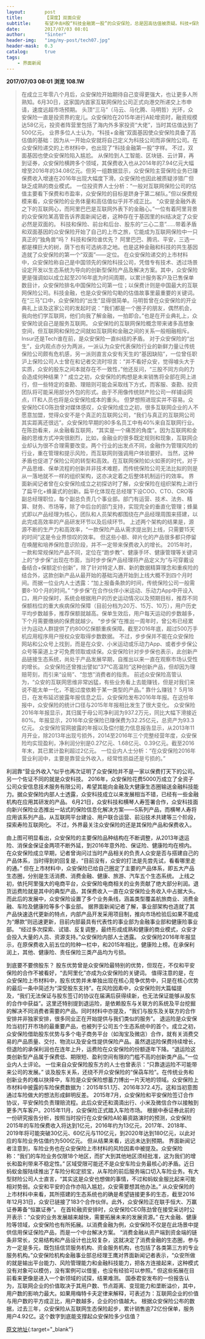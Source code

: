 ```yaml
---
layout:       post
title:        【深度】双面众安
subtitle:     有望冲击H股“科技金融第一股”的众安保险，总是因高估值被质疑。科技+保险的双面基因能让这家公司成为真正的独角兽吗？
date:         2017/07/03 08:01
author:       "Sinter"
header-img:   "img/my-post/tech07.jpg"
header-mask:  0.3
catalog:      true
tags:
    - 界面新闻
---
```


**2017/07/03 08:01**  **浏览 108.1W**

> 在成立三年零八个月后，众安保险开始期待自己变得更强大，也让更多人所熟知。6月30日，这家国内首家互联网保险公司正式向港交所递交上市申请，速度远超市场预期。
头顶“三马”（马云、马化腾、马明哲）光环，众安保险一直是投资界的宠儿。众安保险在2015年进行A轮增资时，融资规模达58亿元，投资者阵营里包括了海内外多家投资“大佬”，当时其估值达到了500亿元。
业界多位人士认为，“科技+金融“双面基因使众安保险具备了高估值的基础：因为从一开始众安就将自己定义为科技公司而非保险公司。在众安保险递交的上市材料中，也出现了“科技金融第一股”字样。
不过，双面基因也使众安保险陷入尴尬。
从保险到人工智能、区块链、云计算，再到证券，众安保险横跨多个领域，其保费收入也从2014年的7.94亿元大幅增至2016年的34.08亿元。但另一组数据显示，众安保险主营保险业务已赚保费收入增速在2016年出现大幅度下滑。众安保险也因此被质疑涉猎广但缺乏成熟的商业模式。
一位投资界人士分析：“一般对互联网保险公司的估值主要看下保费和市盈率，众安保险的目标是跻身于第二梯队。”但以保费规模来看，众安保险的业务体量和高估值似乎并不成正比。
“众安是金融外表之下的互联网心，而阿里巴巴是互联网外表下的金融心。”一位有着阿里背景的众安保险某高管告诉界面新闻记者，这种存在于基因里的纠结决定了众安必然是双面的。
科技和保险、前台和后台、股东的“三心二意”……带着矛盾和双面基因的众安保险开始了自己的上市之旅，它能成为互联网保险中一只真正的“独角兽”吗？
科技和保险谁优先？
阿里巴巴、腾讯、平安，三选一都是棵巨大的树，荫下也有可选纳凉之地。也是这种金融和科技的共生基因造就了众安保险的第一个“双面”——定位。
在众安保险递交的上市材料中，众安保险称自己是中国领先的保险科技公司，凭借专有技术、透过场景设定开发以生态系统为导向的创新型保险产品及解决方案。其中，众安保险更是强调如以成立起至2016年底为时间周期，以累计服务客户及已售保单数目计，众安保险排名中国保险公司第一位；以保费计则是中国最大的互联网保险公司。科技金融，也是众安保险勾勒的估值故事里最重要的关键词。
在“三马”口中，众安保险的“出生”显得很简单。马明哲曾在众安保险的开业典礼上谈及这家公司的发起时说：“我们都是一个圈子的朋友，偶然机会，我向他们学互联网，他们向我了解金融，一拍即合。”也是在开业典礼上，众安保险说自己是服务互联网。
众安保险的互联网保险概念带来诸多高想象空间，但互联网和保险之间就如互联网和金融之间的关系一般相融相斥。Insur还是Tech谁在前，是众安保险一直纠结的矛盾。
对于众安保险的“出生”，业内观点亦分为两派，一派认为众安代表保险行业的新鲜力量让传统保险公司颇有危机感，另一派则直言众安有天生的“基因缺陷”，一位曾任职沪上保险公司人士曾在和记者交流时坦言：“并不看好众安，觉得噱头大于实质，众安的股东之间本就存在不一致性，”他还反问，“三股不同方向的力会造成何种结果？”
成立之初，众安保险的构想是未来销售将全部在网上进行，但一些特定的查勘、理赔则可能会采取线下方式，而客服、查勘、投资团队将可能采用部分外包的形式。由于不用像传统财产险公司一样铺设网点，IT和人员也将是众安保险成本的重头。
但梦想照进现实并不容易。众安保险CEO陈劲曾对媒体感叹，众安保险成立之初，很多互联网企业的人不愿意加盟，觉得众安不是个真正的互联网公司，“我们与真正的互联网公司其实距离还很远”。众安保险早期的80多名员工中有40%来自互联网行业。
在陈劲看来，从金融看互联网，“其实是一个痛苦的角度”。因为互联网和金融的思维方式冲突很剧烈，比如，金融业的很多既定规则和现象，互联网企业却认为很不合理需要改变。两个行业的出发点不同，金融作为管理风险的行业，重在管理和提示风险，而互联网则强调用户体验要好。
当然，这种矛盾也促进了保险公司的转型和高效。在互联网保险如火如荼的时代，对于产品思维、保单流程的创新并非技术难题，而传统保险公司无法比拟的则是从一落地就不一样的组织架构，这亦决定着之后整体机制运行的效率。
界面新闻记者曾在众安保险成立之初探访时了解，众安保险在组织架构上进行了扁平化+蜂巢式的创新。扁平化体现在总经理下设COO、CTO、CRO等副总经理职位，每个副总负责几个事业部。部门有运营、技术、法务、精算、财务、市场等，除了中后台的部门支持，实现完全的垂直化管理；蜂巢式即以产品经理为核心，团队和人员架构都围绕在产品经理周围来搭建，以此完成高效率的产品研发环节以及后续环节。
上述两个架构的结果是，源源不断的生产力和高效率，“一款保险产品从需求提出到上线，只需要15天的时间”这是令业界惊叹的效率。
但这些小额、碎片化的产品很多都只停留在唤醒和培养保险意识阶段，并不一定带来保费收入的增长。
2015年时，一款和常规保险产品不同，定位在“跑步教”、健康手环、健康管理等关键词上的“步步保”出现在市面，当时步步保产品经理将产品定义为“与可穿戴设备结合+保额定价创新”，除了针对特定人群、新的数据精算理念和重疾险的结合外，这款创新产品从最开始的基础沟通开始到上线大概不到四个月时间。而据一位业内人士透露：“加上报备条款的时间，传统保险公司一般需要8-10个月的时间。”
“步步保”在合作伙伴小米运动、乐动力App中开设入口，用户投保时，系统会根据用户的历史运动情况以及预期目标，推荐不同保额档位的重大疾病保险保障（目前分档为20万、15万、10万），用户历史平均步数越多，推荐保额就越高。保单生效后，用户每天运动的步数越多，下个月需要缴纳的保费就越少。
“步步保”在推出一周年时，曾公布已经累计为运动人群提供了约800亿保额重疾保障。截至2016年底，超过500万手机应用程序用户授权众安取得步数数据。
不过，步步保并不能在众安保险网站和公众号上找到，而是在众安、小米运动或乐动力App、或者步步保公众号等渠道上才可免费领取或续保。众安保险针对步步保也表示，此创新产品链接生态系统，尚处于产品发展早期，自推出以来一直在观察市场认受性的增长。
众安保险还曾推出譬如“37℃高温险”这种创新产品，但却因为理赔苛刻，而引来“设局”、“忽悠”消费者的指责。
前述众安保险高管认为，“众安的互联网思维非常凶猛，有些业务看上去能赚钱，但是对我们来说不能太单一化，不能过度依赖于某一类型的产品。”
靠什么赚钱？
5月18日，在发布延迟披露年报信息之后，众安保险发布2016年年报。在这份年报中，众安保险的统计口径与2015年年报相比发生了很大变化。
众安保险2016年年报显示，其归属于母公司净利润为937.2万元，同比大幅下滑接近80%。年报显示，2016年众安保险已赚保费为32.25亿元，总资产为93.3亿元。
众安保险官网披露的年报以及偿付能力信息报告显示，从2013年11月开业，除2013年出现亏损外，2014至2016年三个完整经营年度，众安保险均实现盈利，净利润分别是0.27亿元、1.68亿元、0.39亿元。截至2016年末，其已累计盈利超过2亿元。
一位业内人士分析：“在众安保险2016年营业利润中，主要是靠营业外收入，经常性损益还是亏损的。”

利润靠“营业外收入”似乎也再次证明了众安保险并不是一家以保费打天下的公司。
另一个佐证不同的就是众安科技。
2016年，众安保险花费5000万成立了全资子公司众安信息技术服务有限公司，希望其能向金融及大健康生态圈输送金融科技能力。据众安保险内部人士透露，众安科技成立以来发展相当不错，已经有一些金融机构在应用其研发的产品。
6月21日，众安科技和横琴人寿签署合作，众安科技面向新兴保险业态推出一站式的保险信息化解决方案——S系列产品，而横琴人寿将应用该系列产品，从互联网平台建设、用户联合运营、前沿技术共建等三个阶段，探索寿险互联网化。
不过，外界最关注众安保险的还是其保险产品和保费收入。

由上图可明显看出，众安保险的主要保险品种结构在不断调整，从2013年退运险、消保金保证金两项不断外延，到2016年意外险、保证险、健康险均在榜内。在众安保险成立早期，记者曾询问过当时产品相关的负责人众安是否与搭建自己的产品体系，当时得到的回复是，“目前没有，众安的打法是先尝先试，看看哪里走的通。”
但在上市材料中，众安保险已给自己圈定了主要的产品体系，即五大产品生态圈，分别是生活消费、消费金融、健康、旅游、汽车五个生态系统。
上线之初，依托阿里强大的电商平台，众安保险电商相关的业务贡献了绝大部分利润。退货运费险就是其中的典型产品，其保费收入一直在众安保险业务收入中占据大头。而此后的发展中，众安保险设置了多个业务条线，涵盖类型覆盖航旅商业、消费金融、车险及健康险等多个事业部。
据界面新闻记者了解，事业部架构也造就了其产品快速迭代更新的特点，内部产品开发采用项目制，推向市场检验后如果不能成为“爆款”则迅速更新，目前内部最具有代表性的事业部为金融事业部和健康险事业部。
“经过多次探索、试错、反复调整，最终形成成熟和健康的商业模式，众安才会投入大量的人员、资源支持。”众安保险内部人士透露。
众安保险2016年年报显示，在原保费收入前五位的险种一栏中，和2015年相比，健康险上榜。在承保利润上，其他、健康险、责任保险三类产品均为亏损。

到底要不要傍股东？
股东优势曾是众安保险最特别的优势，但现在，不仅和平安保险的合作不被看好，“去阿里化”亦成为众安保险的关键词。
值得注意的是，在众安保险上市材料中，股东优势并未单独出现在核心竞争优势中，只是在核心优势的最后一条中简述为“深受股东支持”。在风险因素中，众安保险则大篇幅提及，“我们无法保证与股东签订的协议在届满后获得续新，也无法保证能够从股东的合作中获益”。这里还特别提到退运险，是依赖股东与关联方的系统及平台挖掘的解决不同消费者需要的产品。同时材料中亦提及，“我们与股东及关联方的合作安排并非独家安排，很多同业正在开始提供与我们类似的服务”。
退运险是众安保险当初打开市场的最重要产品，也被列于公司五个生态系统中的首个。成立之初，众安保险借助股东优势与多个电子商务平台（如淘宝及微店）合作，就有关消费交易的产品质量、交付、物流以及安全性提供保险产品。虽然退运险保费持续增长，但退险的承保利润也在连年上升，运费险在众安保险的份额逐年下降。“退运险这类创新型产品属于保费低、期限短、盈利空间有限的门槛不高的创新类产品。”一位业内人士评论。
一位来自众安保险股东方的人士也曾表示：“只靠退运险不可能带来公司的发展。”
谈及股东关系，还绕不开众安保险的“保骉车险”。在传统业务和创新业务的难以抉择中，车险是众安保险想蓄力博出一片天地的领域。众安保险上市材料中披露的车险保费数据为：2015年51.1万、2016年372.4万。这和当初意图通过车险做大的想法形成鲜明反差。
2015年7月，众安保险和平安保险签订合作协议，平安保险负责理赔流程。此后众安还和滴滴出行、小米及微信合作以接触到更多汽车客户。2015年11月，众安保险正式踏入车险市场。
根据中泰证券此前的一份研究报告分析，按照当时投行在众安保险A轮募资路演时的预测，众安保险2015年的车险保费收入将达到1亿元，2016年约为13亿元，2017年、2018年、2019年将可能突破30亿元、60亿元与110亿元，到2020年达到180亿元，以此对应的车险业务估值约为500亿元。
但从结果来看，远远未达到预期。
界面新闻记者注意到，车险业务也在众安保险上市材料的风险因素中被提及。众安保险称：“我们的车险业务仅限18个地区，而扩大到其他地区须经批准，这为我们的增长和盈利带来不稳定性。”
区域受限可能还不是众安车险业务最核心的矛盾。近日蚂蚁金服陆续推出了车险分和定损宝，从车险的前后服务端口切入车险业务。有大型财险公司人士直言，“其实这是众安也想做的事情，不过和蚂蚁金服比起来可能相对势弱。众安和平安的合作亦陷入尴尬，众安需要想其他办法。”
从众安保险的上市材料中来看，其所搭建的生态系统也的确是希望链接更多的生态，截至2016年12月31日，众安已链接了183个合作伙伴。此外，众安保险正在联手恒大、万赢证券筹备“恒赢证券”。
在首轮融资安排时，众安保险CEO陈劲曾在接受采访时公开表示：“众安的业务发展越来越快，需要拓展未来的发展资源。”
在大金融、健康险等领域，众安保险也有所拓展。以消费金融为例，众安保险不仅是在此场景中提供信用保证保险产品，而是一个中台解决方案。
“消费金融从资产端到资金端的链条非常长，交易结构和产品设计也比较复杂，这就决定了消费金融的生态圈，参与方一定是多元，既包括信贷服务机构、资金服务机构，也包括了各类第三方的专业服务机构。”众安保险机构金融事业部总经理王鹰对界面新闻记者表示，“众安所做的就是输出平台能力、风险管理能力和金融科技能力，把各方连接起来，这种模式没有对象可以模仿，没有案例可以借鉴，也没有经验可以参照。”
但这些拓展在目前看来更像是进入一个新领域的试探，结果难测。
国泰君安发布的一份报告认为，互联网企业的价值取决于其用户数、节点距离、变现能力和垄断溢价，其中，用户数的影响力最大。如果用梅特卡夫定律来解释，可表述为：互联网企业的价值与用户数的平方成正比，用户数越多，企业的价值越大。
根据众安保险公布的数据，过去三年，众安保险从互联网生态保险起步，累计销售逾72亿份保单，服务用户4.92亿。这个数字到底能支撑起众安保险多少估值？


[原文地址](http://www.jiemian.com/article/1440068.html){:target="_blank"}


